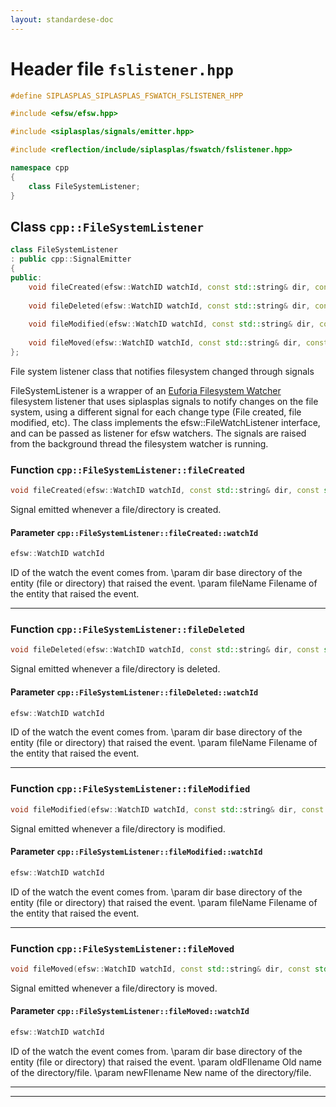 ```yaml
---
layout: standardese-doc
---
```


# Header file `fslistener.hpp`

``` cpp
#define SIPLASPLAS_SIPLASPLAS_FSWATCH_FSLISTENER_HPP 

#include <efsw/efsw.hpp>

#include <siplasplas/signals/emitter.hpp>

#include <reflection/include/siplasplas/fswatch/fslistener.hpp>

namespace cpp
{
    class FileSystemListener;
}
```

## Class `cpp::FileSystemListener`<a id="cpp::FileSystemListener"></a>

``` cpp
class FileSystemListener
: public cpp::SignalEmitter
{
public:
    void fileCreated(efsw::WatchID watchId, const std::string& dir, const std::string& fileName);
    
    void fileDeleted(efsw::WatchID watchId, const std::string& dir, const std::string& fileName);
    
    void fileModified(efsw::WatchID watchId, const std::string& dir, const std::string& fileName);
    
    void fileMoved(efsw::WatchID watchId, const std::string& dir, const std::string& oldFilename, const std::string& newFileName);
};
```

File system listener class that notifies filesystem changed through signals

FileSystemListener is a wrapper of an [Euforia Filesystem Watcher]() filesystem listener that uses siplasplas signals to notify changes on the file system, using a different signal for each change type (File created, file modified, etc). The class implements the efsw::FileWatchListener interface, and can be passed as listener for efsw watchers. The signals are raised from the background thread the filesystem watcher is running.

### Function `cpp::FileSystemListener::fileCreated`<a id="cpp::FileSystemListener::fileCreated"></a>

``` cpp
void fileCreated(efsw::WatchID watchId, const std::string& dir, const std::string& fileName);
```

Signal emitted whenever a file/directory is created.

#### Parameter `cpp::FileSystemListener::fileCreated::watchId`<a id="cpp::FileSystemListener::fileCreated::watchId"></a>

``` cpp
efsw::WatchID watchId
```

ID of the watch the event comes from. \\param dir base directory of the entity (file or directory) that raised the event. \\param fileName Filename of the entity that raised the event.

-----

### Function `cpp::FileSystemListener::fileDeleted`<a id="cpp::FileSystemListener::fileDeleted"></a>

``` cpp
void fileDeleted(efsw::WatchID watchId, const std::string& dir, const std::string& fileName);
```

Signal emitted whenever a file/directory is deleted.

#### Parameter `cpp::FileSystemListener::fileDeleted::watchId`<a id="cpp::FileSystemListener::fileDeleted::watchId"></a>

``` cpp
efsw::WatchID watchId
```

ID of the watch the event comes from. \\param dir base directory of the entity (file or directory) that raised the event. \\param fileName Filename of the entity that raised the event.

-----

### Function `cpp::FileSystemListener::fileModified`<a id="cpp::FileSystemListener::fileModified"></a>

``` cpp
void fileModified(efsw::WatchID watchId, const std::string& dir, const std::string& fileName);
```

Signal emitted whenever a file/directory is modified.

#### Parameter `cpp::FileSystemListener::fileModified::watchId`<a id="cpp::FileSystemListener::fileModified::watchId"></a>

``` cpp
efsw::WatchID watchId
```

ID of the watch the event comes from. \\param dir base directory of the entity (file or directory) that raised the event. \\param fileName Filename of the entity that raised the event.

-----

### Function `cpp::FileSystemListener::fileMoved`<a id="cpp::FileSystemListener::fileMoved"></a>

``` cpp
void fileMoved(efsw::WatchID watchId, const std::string& dir, const std::string& oldFilename, const std::string& newFileName);
```

Signal emitted whenever a file/directory is moved.

#### Parameter `cpp::FileSystemListener::fileMoved::watchId`<a id="cpp::FileSystemListener::fileMoved::watchId"></a>

``` cpp
efsw::WatchID watchId
```

ID of the watch the event comes from. \\param dir base directory of the entity (file or directory) that raised the event. \\param oldFIlename Old name of the directory/file. \\param newFIlename New name of the directory/file.

-----

-----
